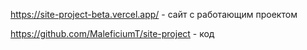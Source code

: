 https://site-project-beta.vercel.app/ - сайт с работающим проектом

https://github.com/MaleficiumT/site-project - код
